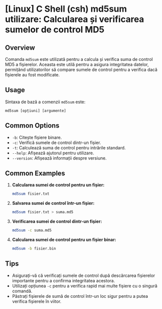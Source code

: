 # [Linux] C Shell (csh) md5sum utilizare: Calcularea și verificarea sumelor de control MD5

## Overview
Comanda `md5sum` este utilizată pentru a calcula și verifica suma de control MD5 a fișierelor. Aceasta este utilă pentru a asigura integritatea datelor, permițând utilizatorilor să compare sumele de control pentru a verifica dacă fișierele au fost modificate.

## Usage
Sintaxa de bază a comenzii `md5sum` este:

```
md5sum [opțiuni] [argumente]
```

## Common Options
- `-b`: Citește fișiere binare.
- `-c`: Verifică sumele de control dintr-un fișier.
- `-t`: Calculează suma de control pentru intrările standard.
- `--help`: Afișează ajutorul pentru utilizare.
- `--version`: Afișează informații despre versiune.

## Common Examples
1. **Calcularea sumei de control pentru un fișier:**
   ```bash
   md5sum fisier.txt
   ```

2. **Salvarea sumei de control într-un fișier:**
   ```bash
   md5sum fisier.txt > suma.md5
   ```

3. **Verificarea sumei de control dintr-un fișier:**
   ```bash
   md5sum -c suma.md5
   ```

4. **Calcularea sumei de control pentru un fișier binar:**
   ```bash
   md5sum -b fisier.bin
   ```

## Tips
- Asigurați-vă că verificați sumele de control după descărcarea fișierelor importante pentru a confirma integritatea acestora.
- Utilizați opțiunea `-c` pentru a verifica rapid mai multe fișiere cu o singură comandă.
- Păstrați fișierele de sumă de control într-un loc sigur pentru a putea verifica fișierele în viitor.